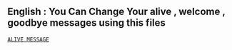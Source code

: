 ## English : You Can Change Your alive , welcome , goodbye messages using this files
[`ALIVE MESSAGE`](/ALIVE_MESSAGE.txt)

